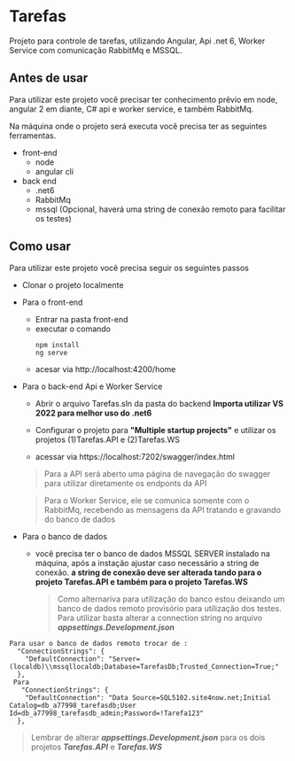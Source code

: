 # Tarefas

Projeto para controle de tarefas, utilizando Angular, Api .net 6, Worker Service com comunicação RabbitMq e MSSQL.

## Antes de usar

Para utilizar este projeto você precisar ter conhecimento prêvio em node, angular 2 em diante, C# api e worker service, e também RabbitMq.

Na máquina onde o projeto será executa você precisa ter as seguintes ferramentas.
* front-end
    * node
    * angular cli
* back end
    * .net6
    * RabbitMq
    * mssql (Opcional, haverá uma string de conexão remoto para facilitar os testes)

## Como usar

Para utilizar este projeto você precisa seguir os seguintes passos

* Clonar o projeto localmente
* Para o front-end
    * Entrar na pasta front-end
    * executar o comando
        ```
        npm install
        ng serve
        ```
    * acesar via http://localhost:4200/home 
* Para o back-end Api e Worker Service
    * Abrir o arquivo Tarefas.sln da pasta do backend
    **Importa utilizar VS 2022 para melhor uso do .net6** 

    * Configurar o projeto para **"Multiple startup projects"** e utilizar os projetos (1)Tarefas.API e (2)Tarefas.WS
    * acessar via https://localhost:7202/swagger/index.html
    
    > Para a API será aberto uma página de navegação do swagger para utilizar diretamente os endponts da API
    
    > Para o Worker Service, ele se comunica somente com o RabbitMq, recebendo as mensagens da API tratando e gravando do banco de dados


* Para o banco de dados
    * você precisa ter o banco de dados MSSQL SERVER instalado na máquina, após a instação ajustar caso necessário a string de conexão. **a string de conexão deve ser alterada tando para o projeto Tarefas.API e também para o projeto Tarefas.WS**
    
         > Como alternariva para utilização do banco estou deixando um banco de dados remoto provisório para utilização dos testes. Para utilizar basta alterar a connection string no arquivo ***appsettings.Development.json***

```
Para usar o banco de dados remoto trocar de :
  "ConnectionStrings": {
    "DefaultConnection": "Server=(localdb)\\mssqllocaldb;Database=TarefasDb;Trusted_Connection=True;"
  },
 Para
   "ConnectionStrings": {
    "DefaultConnection": "Data Source=SQL5102.site4now.net;Initial Catalog=db_a77998_tarefasdb;User Id=db_a77998_tarefasdb_admin;Password=!Tarefa123"
  },
```
> Lembrar de alterar ***appsettings.Development.json*** para os dois projetos ***Tarefas.API*** e ***Tarefas.WS***
    
    


